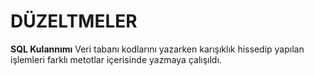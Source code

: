 # DÜZELTMELER #
**SQL Kulannımı**
Veri tabanı kodlarını yazarken karışıklık hissedip yapılan işlemleri farklı metotlar içerisinde yazmaya çalışıldı.


